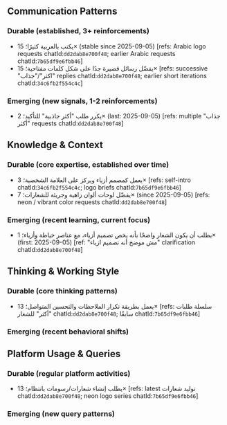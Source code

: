 ## Communication Patterns
### Durable (established, 3+ reinforcements)
- يكتب بالعربية كثيرًا؛ 15× (stable since 2025-09-05) [refs: Arabic logo requests chatId:`dd2dab8e700f48`; earlier Arabic requests chatId:`7b65df9e6fbb46`]
- يفضّل رسائل قصيرة جدًا على شكل كلمات مفتاحية؛ 15× [refs: successive "اكثر"/"جذاب" replies chatId:`dd2dab8e700f48`; earlier short iterations chatId:`34c6fb2f554c4c`]

### Emerging (new signals, 1-2 reinforcements)
- يكرر طلب "أكثر جاذبية" للتأكيد؛ 2× (last: 2025-09-05) [refs: multiple "جذاب أكثر" requests chatId:`dd2dab8e700f48`]

## Knowledge & Context
### Durable (core expertise, established over time)
- يعمل كمصمم أزياء ويركز على العلامة الشخصية؛ 3× [refs: self-intro chatId:`34c6fb2f554c4c`; logo briefs chatId:`7b65df9e6fbb46`]
- يفضّل لوحات ألوان زاهية وجريئة للشعارات؛ 7× (since 2025-09-05) [refs: neon / vibrant color requests chatId:`dd2dab8e700f48`]

### Emerging (recent learning, current focus)
- يطلب أن يكون الشعار واضحًا بأنه يخص تصميم أزياء، مع عناصر خياطة وأزياء؛ 1× (first: 2025-09-05) [ref: "مش موضح أنه تصميم ازياء" clarification chatId:`dd2dab8e700f48`]

## Thinking & Working Style
### Durable (core thinking patterns)
- يعمل بطريقة تكرار الملاحظات والتحسين المتواصل؛ 13× [refs: سلسلة طلبات "أكثر" للشعار chatId:`dd2dab8e700f48`; سابقًا chatId:`7b65df9e6fbb46`]

### Emerging (recent behavioral shifts)

## Platform Usage & Queries
### Durable (regular platform activities)
- يطلب إنشاء شعارات/رسومات بانتظام؛ 13× [refs: latest توليد شعارات chatId:`dd2dab8e700f48`; neon logo series chatId:`7b65df9e6fbb46`]

### Emerging (new query patterns)
